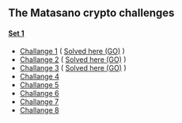 ## The Matasano crypto challenges

#### [Set 1](http://cryptopals.com/sets/1/)
* [Challange 1](http://cryptopals.com/sets/1/challenges/1/) ( [Solved here (GO)](https://github.com/Foryah/cryptopals/commit/bd7e0572f75768b01f2607d91f32f00b8e4afccd) )
* [Challange 2](http://cryptopals.com/sets/1/challenges/2/) ( [Solved here (GO)](https://github.com/Foryah/cryptopals/commit/e8105e94851fff5429481dfdcf95ffeb8765850f) )
* [Challange 3](http://cryptopals.com/sets/1/challenges/3/) ( [Solved here (GO)](https://github.com/Foryah/cryptopals/commit/60cae0a4cd42430bd4eba9415d05b08e9195a75f) )
* [Challange 4](http://cryptopals.com/sets/1/challenges/4/)
* [Challange 5](http://cryptopals.com/sets/1/challenges/5/)
* [Challange 6](http://cryptopals.com/sets/1/challenges/6/)
* [Challange 7](http://cryptopals.com/sets/1/challenges/7/)
* [Challange 8](http://cryptopals.com/sets/1/challenges/8/)

